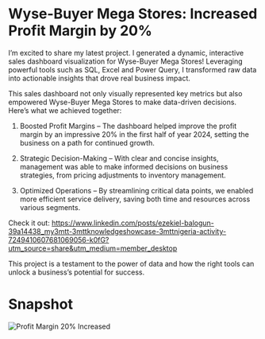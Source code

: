 # Wyse-Buyer Mega Stores: Increased Profit Margin by 20%

I’m excited to share my latest project. I generated a dynamic, interactive sales dashboard visualization for Wyse-Buyer Mega Stores! Leveraging powerful tools such as SQL, Excel and Power Query, I transformed raw data into actionable insights that drove real business impact.

This sales dashboard not only visually represented key metrics but also empowered Wyse-Buyer Mega Stores to make data-driven decisions. Here’s what we achieved together:

1. Boosted Profit Margins – The dashboard helped improve the profit margin by an impressive 20% in the first half of year 2024, setting the business on a path for continued growth.

2. Strategic Decision-Making – With clear and concise insights, management was able to make informed decisions on business strategies, from pricing adjustments to inventory management.

3. Optimized Operations – By streamlining critical data points, we enabled more efficient service delivery, saving both time and resources across various segments.

Check it out: https://www.linkedin.com/posts/ezekiel-balogun-39a14438_my3mtt-3mttknowledgeshowcase-3mttnigeria-activity-7249410607681069056-k0fG?utm_source=share&utm_medium=member_desktop

This project is a testament to the power of data and how the right tools can unlock a business’s potential for success.

# Snapshot
![Profit Margin 20% Increased](https://github.com/user-attachments/assets/c372c0fc-2417-4440-9ff0-387cae25cc0f)
